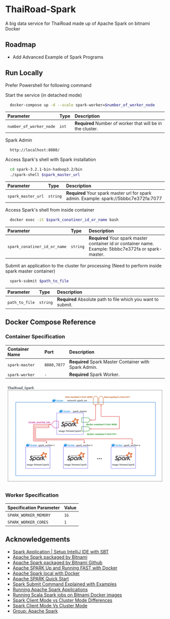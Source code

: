# ThaiRoad-Spark

A big data service for ThaiRoad made up of Apache Spark on bitnami Docker

## Roadmap

- Add Advanced Example of Spark Programs

## Run Locally

Prefer Powershell for following command

Start the service (in detached mode)

```bash
  docker-compose up -d --scale spark-worker=$number_of_worker_node
```

| Parameter               | Type  | Description                                                |
| :---------------------- | :---- | :--------------------------------------------------------- |
| `number_of_worker_node` | `int` | **Required** Number of worker that will be in the cluster. |

Spark Admin

```http
  http://localhost:8080/
```

Access Spark's shell with Spark installation

```bash
  cd spark-3.2.1-bin-hadoop3.2/bin
  ./spark-shell $spark_master_url
```

| Parameter          | Type     | Description                                                                            |
| :----------------- | :------- | :------------------------------------------------------------------------------------- |
| `spark_master_url` | `string` | **Required** Your spark master url for spark admin. Example: spark://5bbbc7e372fa:7077 |

Access Spark's shell from inside container

```bash
  docker exec -it $spark_conatiner_id_or_name bash
```

| Parameter                    | Type     | Description                                                                                           |
| :--------------------------- | :------- | :---------------------------------------------------------------------------------------------------- |
| `spark_conatiner_id_or_name` | `string` | **Required** Your spark master container id or container name. Example: 5bbbc7e372fa or spark-master. |

Submit an application to the cluster for processing (Need to perform inside spark master container)

```bash
  spark-submit $path_to_file
```

| Parameter      | Type     | Description                                                  |
| :------------- | :------- | :----------------------------------------------------------- |
| `path_to_file` | `string` | **Required** Absolute path to file which you want to submit. |

## Docker Compose Reference

### Container Specification

| Container Name | Port        | Description                                           |
| :------------- | :---------- | :---------------------------------------------------- |
| `spark-master` | `8080,7077` | **Required** Spark Master Container with Spark Admin. |
| `spark-worker` | `-`         | **Required** Spark Worker.                            |

![](./readme_resources/TRAVIST_Spark_Architecture.jpeg)

### Worker Specification

| Specification Parameter | Value |
| :---------------------- | :---- |
| `SPARK_WORKER_MEMORY`   | `1G`  |
| `SPARK_WORKER_CORES`    | `1`   |

## Acknowledgements

- [Spark Application | Setup IntelliJ IDE with SBT](https://www.youtube.com/watch?v=ACp2ioiTwQk&t=442s)
- [Apache Spark packaged by Bitnami](https://hub.docker.com/r/bitnami/spark/)
- [Apache Spark packaged by Bitnami Github](https://github.com/bitnami/bitnami-docker-spark)
- [Apache SPARK Up and Running FAST with Docker](https://www.youtube.com/watch?v=Zr_FqYKC6Qc)
- [Apache Spark local with Docker](https://medium.com/@sarunyouwhangbunyapirat/apache-spark-%E0%B8%84%E0%B8%B7%E0%B8%AD%E0%B8%AD%E0%B8%B0%E0%B9%84%E0%B8%A3-%E0%B8%A7%E0%B8%B4%E0%B8%98%E0%B8%B5%E0%B8%95%E0%B8%B4%E0%B8%94%E0%B8%95%E0%B8%B1%E0%B9%89%E0%B8%87%E0%B9%81%E0%B8%A5%E0%B8%B0%E0%B8%97%E0%B8%94%E0%B8%A5%E0%B8%AD%E0%B8%87%E0%B8%9A%E0%B8%99-local-with-docker-f40c281bae8e)
- [Apache SPARK Quick Start](https://spark.apache.org/docs/latest/quick-start.html)
- [Spark Submit Command Explained with Examples](https://sparkbyexamples.com/spark/spark-submit-command/)
- [Running Apache Spark Applications](https://docs.cloudera.com/HDPDocuments/HDP3/HDP-3.1.0/running-spark-applications/content/running_sample_spark_2_x_applications.html)
- [Running Scala Spark jobs on Bitnami Docker images](https://www.youtube.com/watch?v=RQFyLfNBrCc)
- [Spark Client Mode vs Cluster Mode Differences](https://www.youtube.com/watch?v=uvup4DIzVZ8&t=30s)
- [Spark Client Mode Vs Cluster Mode](https://www.youtube.com/watch?v=RCyPU7fbxko)
- [Group: Apache Spark](https://mvnrepository.com/artifact/org.apache.spark)
